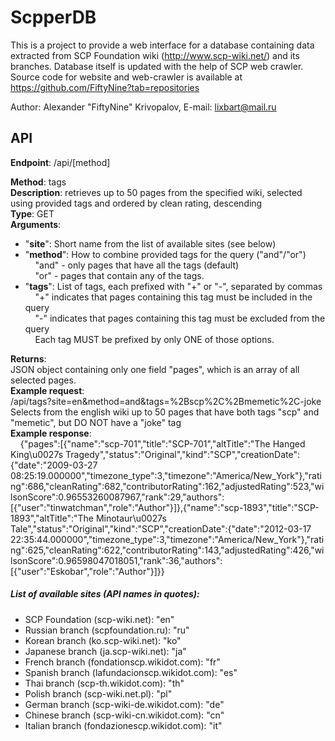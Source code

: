 ScpperDB
=======================

This is a project to provide a web interface for a database containing data extracted from SCP Foundation wiki (http://www.scp-wiki.net/) and its branches.
Database itself is updated with the help of SCP web crawler.
Source code for website and web-crawler is available at https://github.com/FiftyNine?tab=repositories

Author: Alexander "FiftyNine" Krivopalov, E-mail: lixbart@mail.ru

## API

**Endpoint**: /api/[method]

**Method**: tags  
**Description**: retrieves up to 50 pages from the specified wiki, selected using provided tags and ordered by clean rating, descending  
**Type**: GET  
**Arguments**:  
+ "**site**": Short name from the list of available sites (see below)  
+ "**method**": How to combine provided tags for the query ("and"/"or")     
&nbsp;&nbsp;&nbsp;&nbsp;"and" - only pages that have all the tags (default)  
&nbsp;&nbsp;&nbsp;&nbsp;"or" - pages that contain any of the tags.  
+ "**tags**": List of tags, each prefixed with "+" or "-", separated by commas  
&nbsp;&nbsp;&nbsp;&nbsp;"+" indicates that pages containing this tag must be included in the query  
&nbsp;&nbsp;&nbsp;&nbsp;"-" indicates that pages containing this tag must be excluded from the query  
&nbsp;&nbsp;&nbsp;&nbsp;Each tag MUST be prefixed by only ONE of those options.  
   
**Returns**:  
JSON object containing only one field "pages", which is an array of all selected pages.  
**Example request**:  
/api/tags?site=en&method=and&tags=%2Bscp%2C%2Bmemetic%2C-joke     
Selects from the english wiki up to 50 pages that have both tags "scp" and "memetic", but DO NOT have a "joke" tag  
**Example response**:  
&nbsp;&nbsp;&nbsp;&nbsp;{"pages":[{"name":"scp-701","title":"SCP-701","altTitle":"The Hanged King\u0027s Tragedy","status":"Original","kind":"SCP","creationDate":{"date":"2009-03-27 08:25:19.000000","timezone_type":3,"timezone":"America\/New_York"},"rating":686,"cleanRating":682,"contributorRating":162,"adjustedRating":523,"wilsonScore":0.96553260087967,"rank":29,"authors":[{"user":"tinwatchman","role":"Author"}]},{"name":"scp-1893","title":"SCP-1893","altTitle":"The Minotaur\u0027s Tale","status":"Original","kind":"SCP","creationDate":{"date":"2012-03-17 22:35:44.000000","timezone_type":3,"timezone":"America\/New_York"},"rating":625,"cleanRating":622,"contributorRating":143,"adjustedRating":426,"wilsonScore":0.96598047018051,"rank":36,"authors":[{"user":"Eskobar","role":"Author"}]}}  

##### List of available sites (API names in quotes):  
+ SCP Foundation (scp-wiki.net):                  "en"  
+ Russian branch (scpfoundation.ru):              "ru"  
+ Korean branch (ko.scp-wiki.net):                "ko"  
+ Japanese branch (ja.scp-wiki.net):              "ja"  
+ French branch (fondationscp.wikidot.com):       "fr"  
+ Spanish branch (lafundacionscp.wikidot.com):    "es"  
+ Thai branch (scp-th.wikidot.com):               "th"  
+ Polish branch (scp-wiki.net.pl):                "pl"  
+ German branch (scp-wiki-de.wikidot.com):        "de"  
+ Chinese branch (scp-wiki-cn.wikidot.com):       "cn"  
+ Italian branch (fondazionescp.wikidot.com):     "it"  
